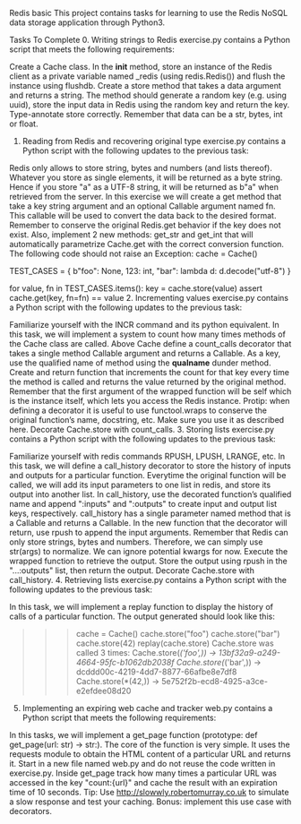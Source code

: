 Redis basic
This project contains tasks for learning to use the Redis NoSQL data storage application through Python3.

Tasks To Complete
 0. Writing strings to Redis
exercise.py contains a Python script that meets the following requirements:

Create a Cache class. In the __init__ method, store an instance of the Redis client as a private variable named _redis (using redis.Redis()) and flush the instance using flushdb.
Create a store method that takes a data argument and returns a string. The method should generate a random key (e.g. using uuid), store the input data in Redis using the random key and return the key.
Type-annotate store correctly. Remember that data can be a str, bytes, int or float.
 1. Reading from Redis and recovering original type
exercise.py contains a Python script with the following updates to the previous task:

Redis only allows to store string, bytes and numbers (and lists thereof). Whatever you store as single elements, it will be returned as a byte string. Hence if you store "a" as a UTF-8 string, it will be returned as b"a" when retrieved from the server.
In this exercise we will create a get method that take a key string argument and an optional Callable argument named fn. This callable will be used to convert the data back to the desired format.
Remember to conserve the original Redis.get behavior if the key does not exist.
Also, implement 2 new methods: get_str and get_int that will automatically parametrize Cache.get with the correct conversion function.
The following code should not raise an Exception:
cache = Cache()

TEST_CASES = {
    b"foo": None,
    123: int,
    "bar": lambda d: d.decode("utf-8")
}

for value, fn in TEST_CASES.items():
    key = cache.store(value)
    assert cache.get(key, fn=fn) == value
 2. Incrementing values
exercise.py contains a Python script with the following updates to the previous task:

Familiarize yourself with the INCR command and its python equivalent.
In this task, we will implement a system to count how many times methods of the Cache class are called.
Above Cache define a count_calls decorator that takes a single method Callable argument and returns a Callable.
As a key, use the qualified name of method using the __qualname__ dunder method.
Create and return function that increments the count for that key every time the method is called and returns the value returned by the original method.
Remember that the first argument of the wrapped function will be self which is the instance itself, which lets you access the Redis instance.
Protip: when defining a decorator it is useful to use functool.wraps to conserve the original function’s name, docstring, etc. Make sure you use it as described here.
Decorate Cache.store with count_calls.
 3. Storing lists
exercise.py contains a Python script with the following updates to the previous task:

Familiarize yourself with redis commands RPUSH, LPUSH, LRANGE, etc.
In this task, we will define a call_history decorator to store the history of inputs and outputs for a particular function.
Everytime the original function will be called, we will add its input parameters to one list in redis, and store its output into another list.
In call_history, use the decorated function’s qualified name and append ":inputs" and ":outputs" to create input and output list keys, respectively.
call_history has a single parameter named method that is a Callable and returns a Callable.
In the new function that the decorator will return, use rpush to append the input arguments. Remember that Redis can only store strings, bytes and numbers. Therefore, we can simply use str(args) to normalize. We can ignore potential kwargs for now.
Execute the wrapped function to retrieve the output. Store the output using rpush in the "...:outputs" list, then return the output.
Decorate Cache.store with call_history.
 4. Retrieving lists
exercise.py contains a Python script with the following updates to the previous task:

In this task, we will implement a replay function to display the history of calls of a particular function.
The output generated should look like this:
>>> cache = Cache()
>>> cache.store("foo")
>>> cache.store("bar")
>>> cache.store(42)
>>> replay(cache.store)
Cache.store was called 3 times:
Cache.store(*('foo',)) -> 13bf32a9-a249-4664-95fc-b1062db2038f
Cache.store(*('bar',)) -> dcddd00c-4219-4dd7-8877-66afbe8e7df8
Cache.store(*(42,)) -> 5e752f2b-ecd8-4925-a3ce-e2efdee08d20
 5. Implementing an expiring web cache and tracker
web.py contains a Python script that meets the following requirements:

In this tasks, we will implement a get_page function (prototype: def get_page(url: str) -> str:). The core of the function is very simple. It uses the requests module to obtain the HTML content of a particular URL and returns it.
Start in a new file named web.py and do not reuse the code written in exercise.py.
Inside get_page track how many times a particular URL was accessed in the key "count:{url}" and cache the result with an expiration time of 10 seconds.
Tip: Use http://slowwly.robertomurray.co.uk to simulate a slow response and test your caching.
Bonus: implement this use case with decorators.
